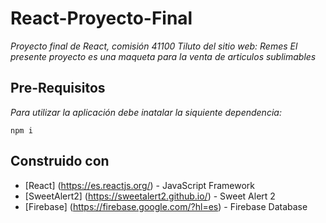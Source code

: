# React-Proyecto-Final

_Proyecto final de React, comisión 41100_
_Tiluto del sitio web: Remes_
_El presente proyecto es una maqueta para la venta de articulos sublimables_

## Pre-Requisitos

_Para utilizar la aplicación debe inatalar la siquiente dependencia:_

```
npm i
```

## Construido con

* [React] (https://es.reactjs.org/) - JavaScript Framework
* [SweetAlert2] (https://sweetalert2.github.io/) - Sweet Alert 2
* [Firebase] (https://firebase.google.com/?hl=es) - Firebase Database

